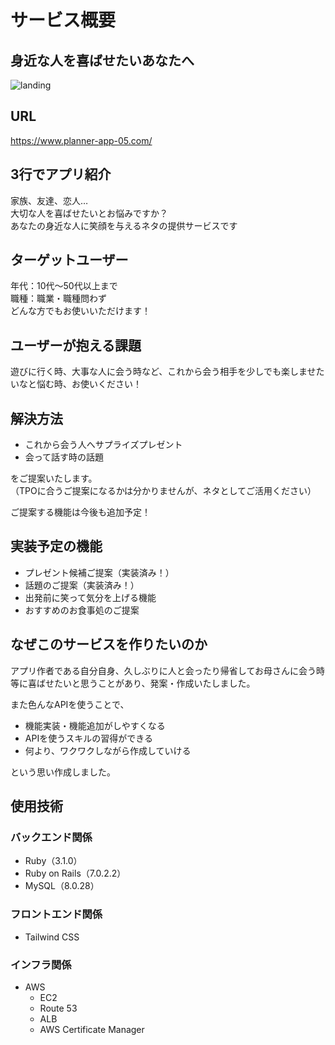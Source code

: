 # **サービス概要**

## 身近な人を喜ばせたいあなたへ

![landing](https://user-images.githubusercontent.com/83802430/162829253-839f1b27-3c23-4d2f-8b7e-e704eb1a2f3f.jpeg)

## URL

<https://www.planner-app-05.com/>

## **3行でアプリ紹介**

家族、友達、恋人…  
大切な人を喜ばせたいとお悩みですか？  
あなたの身近な人に笑顔を与えるネタの提供サービスです

## **ターゲットユーザー**

年代：10代〜50代以上まで  
職種：職業・職種問わず  
どんな方でもお使いいただけます！

## **ユーザーが抱える課題**

遊びに行く時、大事な人に会う時など、これから会う相手を少しでも楽しませたいなと悩む時、お使いください！

## **解決方法**

- これから会う人へサプライズプレゼント
- 会って話す時の話題

をご提案いたします。  
（TPOに合うご提案になるかは分かりませんが、ネタとしてご活用ください）

ご提案する機能は今後も追加予定！

## **実装予定の機能**

- プレゼント候補ご提案（実装済み！）
- 話題のご提案（実装済み！）
- 出発前に笑って気分を上げる機能
- おすすめのお食事処のご提案

## **なぜこのサービスを作りたいのか**

アプリ作者である自分自身、久しぶりに人と会ったり帰省してお母さんに会う時等に喜ばせたいと思うことがあり、発案・作成いたしました。

また色んなAPIを使うことで、

- 機能実装・機能追加がしやすくなる
- APIを使うスキルの習得ができる
- 何より、ワクワクしながら作成していける

という思い作成しました。

## 使用技術

### バックエンド関係

- Ruby（3.1.0）
- Ruby on Rails（7.0.2.2）
- MySQL（8.0.28）

### フロントエンド関係

- Tailwind CSS

### インフラ関係

- AWS
  - EC2
  - Route 53
  - ALB
  - AWS Certificate Manager

